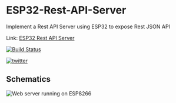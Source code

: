 # ESP32-Rest-API-Server
Implement a Rest API Server using ESP32 to expose Rest JSON API


Link: [ESP32 Rest API Server](https://www.survivingwithandroid.com/esp32-rest-api-esp32-api-server/)

[![Build Status](https://travis-ci.org/survivingwithandroid/ESP32-Rest-API-Server.svg?branch=master)](https://travis-ci.org/survivingwithandroid/ESP32-Rest-API-Server)

[![twitter](https://img.shields.io/twitter/follow/survivingwithan.svg?style=social)](https://twitter.com/intent/follow?screen_name=survivingwithan)

## Schematics

![Web server running on ESP8266](https://github.com/survivingwithandroid/ESP8266-Web-server/blob/master/imgages/web-server_esp8266-1024x378.png)